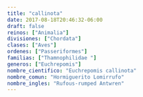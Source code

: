 ```yaml
---
title: "callinota"
date: 2017-08-18T20:46:32-06:00
draft: false
reinos: ["Animalia"]
divisiones: ["Chordata"]
clases: ["Aves"]
ordenes: ["Passeriformes"]
familias: ["Thamnophilidae "]
generos: ["Euchrepomis"]
nombre_cientifico: "Euchrepomis callinota"
nombre_comun: "Hormiguerito Lomirrufo"
nombre_ingles: "Rufous-rumped Antwren"
---
```

